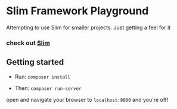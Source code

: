 # Slim Framework Playground

Attempting to use Slim for smaller projects. Just getting a feel for it

### check out [Slim](https://www.slimframework.com/)

## Getting started

- Run: `composer install`

- Then: `composer run-server`

open and navigate your browser to `localhost:9000` and you're off!